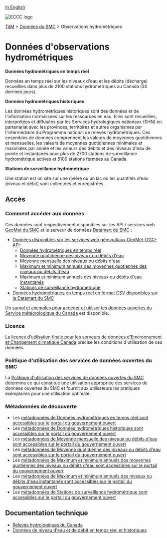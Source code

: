 [In English](readme_hydrometric_en.md)

![ECCC logo](../../img_eccc-logo.png)

[TdM](../../readme_fr.md) > [Données du SMC](../readme_fr.md) > Observations hydrométriques

# Données d'observations hydrométriques

__Données hydrométriques en temps réel__

Données en temps réel sur les niveaux d'eau et les débits (décharge) recueillies dans plus de 2100 stations hydrométriques au Canada (30 derniers jours).
 
__Données hydrométriques historiques__

Les données hydrométriques historiques sont des données et de l'information normalisées sur les ressources en eau. Elles sont recueillies, interprétées et diffusées par les Services hydrologiques nationaux (SHN) en partenariat avec les provinces, territoires et autres organismes par l'intermédiaire du Programme national de relevés hydrométriques. Ces ensembles de données comprennent les valeurs de moyennes quotidiennes et mensuelles, les valeurs de moyennes quotidiennes minimales et maximales par année et les valeurs des débits et des niveaux d'eau de pointe et instantanés pour plus de 2700 stations de surveillance hydrométrique actives et 5100 stations fermées au Canada.

__Stations de surveillance hydrométrique__

Une station est un site sur une rivière ou un lac où les quantités d'eau (niveau et débit) sont collectées et enregistrées.

## Accès

### Comment accéder aux données

Ces données sont respectivement disponibles sur les API / services web [GeoMet du SMC](../../msc-geomet/readme_fr.md) et le serveur de données [Datamart du SMC](../../msc-datamart/readme_fr.md) :

* [Données disponibles sur les services web géospatiaux GeoMet-OGC-API](https://api.meteo.gc.ca/):
    * [Données hydrométriques en temps réel](https://api.meteo.gc.ca/collections/hydrometric-realtime)
    * [Moyenne quotidienne des niveaux ou débits d'eau](https://api.meteo.gc.ca/collections/hydrometric-daily-mean)
    * [Moyenne mensuelle des niveaux ou débits d'eau](https://api.meteo.gc.ca/collections/hydrometric-monthly-mean)
    * [Maximum et minimum annuels des moyennes quotiennes des niveaux ou débits d'eau](https://api.meteo.gc.ca/collections/hydrometric-annual-statistics)
    * [Maximum et minimum annuels des niveaux ou débits d'eau instantanés](https://api.meteo.gc.ca/collections/hydrometric-annual-peaks)
    * [Stations de surveillance hydrométrique](https://api.meteo.gc.ca/collections/hydrometric-stations)
* [Données hydrométriques en temps réel en format CSV disponibles sur le Datamart du SMC](readme_hydrometric-datamart_fr.md) 

Un [survol et exemples pour accéder et utiliser les données ouvertes du Service météorologique du Canada](../../usage/readme_fr.md) est disponible.

### Licence

La [licence d’utilisation finale pour les serveurs de données d’Environnement et Changement climatique Canada](../../licence/readme_fr.md) précise les conditions d'utilisation de ces données.

### Politique d'utilisation des services de données ouvertes du SMC

La [Politique d'utilisation des services de données ouvertes du SMC](../../usage-policy/readme_fr.md) détermine ce qui constitue une utilisation appropriée des services de données ouvertes du SMC et fournit aux utilisateurs les pratiques exemplaires pour une utilisation optimale.

### Métadonnées de découverte

* Les [métadonnées de Données hydrométriques en temps réel sont accessibles sur le portail du gouvernement ouvert](https://ouvert.canada.ca/data/fr/dataset/ef2161a8-b01d-4dfb-ad00-1a70f7c4073b)
* Les [métadonnées de Données hydrométriques historiques sont accessibles sur le portail du gouvernement ouvert](https://open.canada.ca/data/fr/dataset/1ee9e14d-0814-5201-a3be-705809d8ee0e)
* Les [métadonnées de Moyenne mensuelle des niveaux ou débits d'eau sont accessibles sur le portail du gouvernement ouvert](https://open.canada.ca/data/fr/dataset/76747350-2faa-490e-90d1-0e5af6e66027)
* Les [métadonnées de Moyenne quotidienne des niveaux ou débits d'eau sont accessibles sur le portail du gouvernement ouvert](https://open.canada.ca/data/fr/dataset/f8b1490e-873e-480a-9037-6eb075f63106)
* Les [métadonnées de Maximum et minimum annuels des moyennes quotiennes des niveaux ou débits d'eau sont accessibles sur le portail du gouvernement ouvert](https://open.canada.ca/data/fr/dataset/0e73142b-c4a7-4bf0-8d16-72ac2df60fc1)
* Les [métadonnées de Maximum et minimum annuels des niveaux ou débits d'eau instantanés sont accessibles sur le portail du gouvernement ouvert](https://open.canada.ca/data/fr/dataset/49126bff-0de8-4b9d-8c03-189be2e66261)
* Les [métadonnées de Stations de surveillance hydrométrique sont accessibles sur le portail du gouvernement ouvert](https://open.canada.ca/data/fr/dataset/46763060-e859-4812-8da5-2361d99b4c34)

## Documentation technique

* [Relevés hydrologiques du Canada](https://www.canada.ca/fr/environnement-changement-climatique/services/eau-apercu/volume/surveillance/releves.html)
* [Données de niveau d'eau et de débit en temps réel et historiques](https://eau.ec.gc.ca/)
